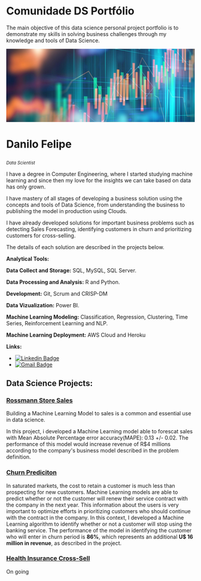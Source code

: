# Comunidade DS Portfólio

The main objective of this data science personal project portfolio is to demonstrate my skills in solving business challenges through my knowledge and tools of Data Science.

<p align='center'>
    <img src='image.JPG'<
</p>

# Danilo Felipe
<sub>*Data Scientist*</sub>

I have a degree in Computer Engineering, where I started studying machine learning and since then my love for the insights we can take based on data has only grown.

I have mastery of all stages of developing a business solution using the concepts and tools of Data Science, from understanding the business to publishing the model in production using Clouds.

I have already developed solutions for important business problems such as detecting Sales Forecasting, identifying customers in churn and prioritizing customers for cross-selling.

The details of each solution are described in the projects below.


**Analytical Tools:** 

**Data Collect and Storage:** SQL, MySQL, SQL Server.

**Data Processing and Analysis:** R and Python.

**Development:** Git, Scrum and CRISP-DM

**Data Vizualization:**  Power BI.

**Machine Learning Modeling:** Classification, Regression, Clustering, Time Series, Reinforcement Learning and NLP. 

**Machine Learning Deployment:** AWS Cloud and Heroku  

**Links:**
* [![Linkedin Badge](https://img.shields.io/badge/-LinkedIn-blue?style=flat&logo=LinkedIn&logoColor=white)](https://www.linkedin.com/in/danilo-neto/)
* [![Gmail Badge](https://img.shields.io/badge/-Gmail-c14438?style=flat-square&logo=Gmail&logoColor=white&link=mailto:danilofelipeneto@gmail.com)](mailto:danilofelipeneto@gmail.com)


## Data Science Projects:

### [Rossmann Store Sales]( https://github.com/danilofneto/Rossmann-Store-Sales )

Building a Machine Learning Model to sales is a common and essential use in data science.

In this project, i developed a Machine Learning model able to forescat sales with Mean Absolute Percentage error accuracy(MAPE): 0.13 +/- 0.02. The performance of this model would increase revenue of R$4 millions according to the company's business model described in the problem definition.


### [Churn Prediciton]( https://github.com/danilofneto/Churn_Predict ) 

In saturated markets, the cost to retain a customer is much less than prospecting for new customers. Machine Learning models are able to predict whether or not the customer will renew their service contract with the company in the next year. This information about the users is very important to optimize efforts in prioritizing customers who should continue with the contract in the company.
In this context, I developed a Machine Learning algorithm to identify whether or not a customer will stop using the banking service. The performance of the model in identifying the customer who will enter in churn period is **86%**, which represents an additional **U$ 16 million in revenue**, as described in the project.

### [Health Insurance Cross-Sell](  ) 
On going
